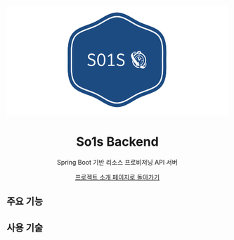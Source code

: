 <div align="center">

<img src="https://raw.githubusercontent.com/so1s/.github/main/static/logo.png" alt="So1s Logo" height="250px" />

# So1s Backend

Spring Boot 기반 리소스 프로비저닝 API 서버

[프로젝트 소개 페이지로 돌아가기](https://github.com/so1s)

</div>

## 주요 기능

## 사용 기술


